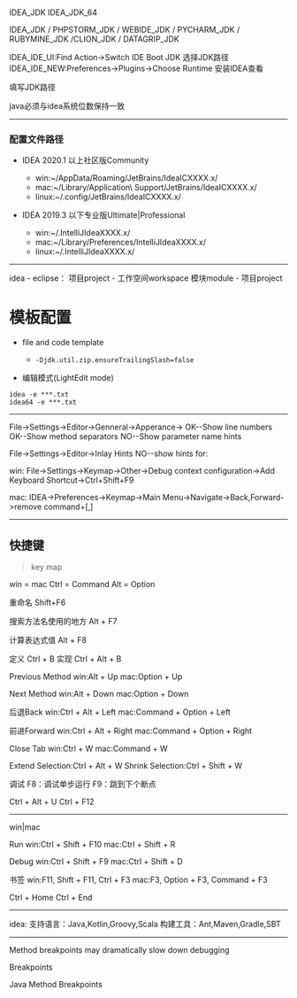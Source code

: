 #


IDEA_JDK
IDEA_JDK_64


IDEA_JDK / PHPSTORM_JDK / WEBIDE_JDK / PYCHARM_JDK / RUBYMINE_JDK /CLION_JDK / DATAGRIP_JDK


IDEA_IDE_UI:Find Action->Switch IDE Boot JDK  选择JDK路径
IDEA_IDE_NEW:Preferences->Plugins->Choose Runtime 安装IDEA查看


填写JDK路径

java必须与idea系统位数保持一致

---




### 配置文件路径

- IDEA 2020.1 以上社区版Community
    - win:~/AppData/Roaming/JetBrains/IdeaICXXXX.x/
    - mac:~/Library/Application\ Support/JetBrains/IdeaICXXXX.x/
    - linux:~/.config/JetBrains/IdeaICXXXX.x/


- IDEA 2019.3 以下专业版Ultimate|Professional
    - win:~/.IntelliJIdeaXXXX.x/
    - mac:~/Library/Preferences/IntelliJIdeaXXXX.x/
    - linux:~/.IntelliJIdeaXXXX.x/





---


idea - eclipse：
项目project - 工作空间workspace
模块module - 项目project


# 模板配置
- file and code template
    - `-Djdk.util.zip.ensureTrailingSlash=false`


- 编辑模式(LightEdit mode)
```
idea -e ***.txt
idea64 -e ***.txt
```
---




File->Settings->Editor->Genneral->Apperance->
OK--Show line numbers
OK--Show method separators
NO--Show parameter name hints


File->Settings->Editor->Inlay Hints
NO--show hints for:



win:
File->Settings->Keymap->Other->Debug context configuration->Add Keyboard Shortcut->Ctrl+Shift+F9


mac:
IDEA->Preferences->Keymap->Main Menu->Navigate->Back,Forward->remove command+[,]

---


## 快捷键
> key map

win = mac
Ctrl = Command
Alt = Option



重命名
Shift+F6

搜索方法名使用的地方
Alt + F7

计算表达式值
Alt + F8


定义
Ctrl + B
实现
Ctrl + Alt + B


Previous Method
win:Alt + Up
mac:Option + Up

Next Method
win:Alt + Down
mac:Option + Down

后退Back
win:Ctrl + Alt + Left
mac:Command + Option + Left

前进Forward
win:Ctrl + Alt + Right
mac:Command + Option + Right




Close Tab
win:Ctrl + W
mac:Command + W

Extend Selection:Ctrl + Alt + W
Shrink Selection:Ctrl + Shift + W




调试
F8：调试单步运行
F9：跳到下个断点


Ctrl + Alt + U
Ctrl + F12


---


win|mac

Run
win:Ctrl + Shift + F10
mac:Ctrl + Shift + R

Debug
win:Ctrl + Shift + F9
mac:Ctrl + Shift + D

书签
win:F11, Shift + F11, Ctrl + F3
mac:F3, Option + F3, Command + F3

Ctrl + Home
Ctrl + End











---


idea:
支持语言：Java,Kotlin,Groovy,Scala
构建工具：Ant,Maven,Gradle,SBT






---




Method breakpoints may dramatically slow down debugging

Breakpoints

Java Method Breakpoints



